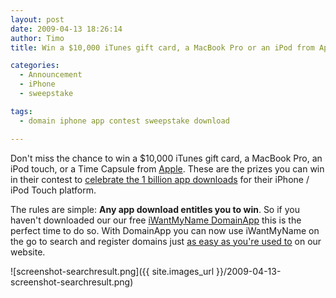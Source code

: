 ```yaml
---
layout: post
date: 2009-04-13 18:26:14
author: Timo
title: Win a $10,000 iTunes gift card, a MacBook Pro or an iPod from Apple

categories:
  - Announcement
  - iPhone
  - sweepstake

tags:
  - domain iphone app contest sweepstake download

---
```


Don't miss the chance to win a $10,000 iTunes gift card, a MacBook Pro, an iPod touch, or a Time Capsule from [Apple](http://apple.com/). These are the prizes you can win in their contest to [celebrate the 1 billion app downloads](http://www.apple.com/itunes/billion-app-countdown/) for their iPhone / iPod Touch platform.

The rules are simple: **Any app download entitles you to win**. So if you haven't downloaded our our free [iWantMyName DomainApp](https://iwantmyname.com/iphone) this is the perfect time to do so. With DomainApp you can now use iWantMyName on the go to search and register domains just [as easy as you're used to](https://iwantmyname.com/blog/2009/04/video-how-to-register-domains-fast-and-easy.htm) on our website.

![screenshot-searchresult.png]({{ site.images_url }}/2009-04-13-screenshot-searchresult.png)
 

